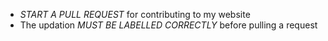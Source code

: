 * *START A PULL REQUEST* for contributing to my website
* The updation *MUST BE LABELLED CORRECTLY* before pulling a request
